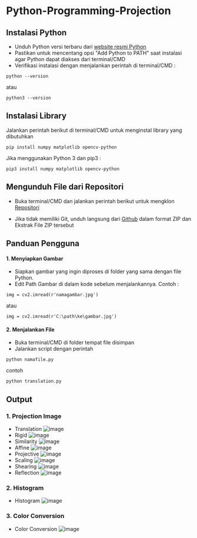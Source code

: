 # Python-Programming-Projection 

## Instalasi Python
- Unduh Python versi terbaru dari [website resmi Python](https://www.python.org/downloads/)
- Pastikan untuk mencentang opsi "Add Python to PATH" saat instalasi agar Python dapat diakses dari terminal/CMD
- Verifikasi instalasi dengan menjalankan perintah di terminal/CMD :

```python --version```

atau 

```python3 --version```


## Instalasi Library

Jalankan perintah berikut di terminal/CMD untuk menginstal library yang dibutuhkan

```pip install numpy matplotlib opencv-python``` 

Jika menggunakan Python 3 dan pip3 :

```pip3 install numpy matplotlib opencv-python```


## Mengunduh File dari Repositori
- Buka terminal/CMD dan jalankan perintah berikut untuk mengklon 
[Repositori](https://github.com/Mikaelaazz/Python-Programming-Projection.git)

- Jika tidak memiliki Git, unduh langsung dari [Github]() dalam format ZIP dan Ekstrak File ZIP tersebut

## Panduan Pengguna 

#### 1. Menyiapkan Gambar
- Siapkan gambar yang ingin diproses di folder yang sama dengan file Python.
- Edit Path Gambar di dalam kode sebelum menjalankannya. Contoh :

```img = cv2.imread(r'namagambar.jpg')```

atau 

```img = cv2.imread(r'C:\path\ke\gambar.jpg')```

#### 2. Menjalankan File
- Buka terminal/CMD di folder tempat file disimpan
- Jalankan script dengan perintah

```python namafile.py```

contoh

```python translation.py```


## Output
### 1. Projection Image
- Translation
![image](./img/translation.png) 
- Rigid
![image](./img/rigid.png) 
- Similarity
![image](./img/similarity.png) 
- Affine
![image](./img/affine.png) 
- Projective
![image](./img/projective.png) 
- Scaling
![image](./img/scaling.png) 
- Shearing
![image](./img/shearing.png) 
- Reflection
![image](./img/reflection.png) 

### 2. Histogram
- Histogram
![image](./img/histogram.png) 

### 3. Color Conversion
- Color Conversion
![image](./img/color_conv.png) 
